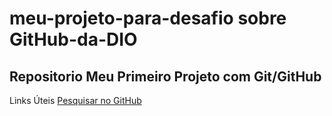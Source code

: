 # meu-projeto-para-desafio sobre GitHub-da-DIO
## Repositorio Meu Primeiro Projeto com Git/GitHub

Links Úteis 
[ Pesquisar no GitHub](https://docs.github.com/pt/search-github)
